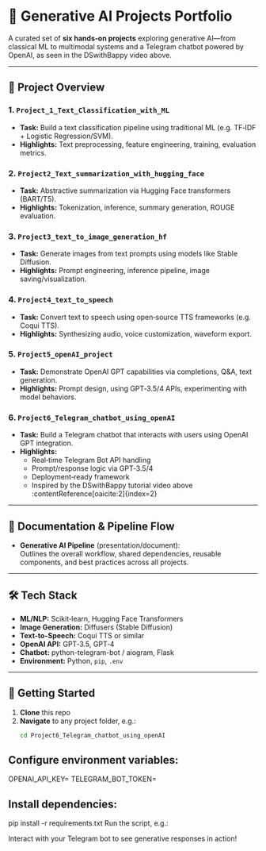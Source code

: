 # 🚀 Generative AI Projects Portfolio

A curated set of **six hands‑on projects** exploring generative AI—from classical ML to multimodal systems and a Telegram chatbot powered by OpenAI, as seen in the DSwithBappy video above.

---

## 📁 Project Overview

### 1. `Project_1_Text_Classification_with_ML`
- **Task:** Build a text classification pipeline using traditional ML (e.g. TF‑IDF + Logistic Regression/SVM).
- **Highlights:** Text preprocessing, feature engineering, training, evaluation metrics.

### 2. `Project2_Text_summarization_with_hugging_face`
- **Task:** Abstractive summarization via Hugging Face transformers (BART/T5).
- **Highlights:** Tokenization, inference, summary generation, ROUGE evaluation.

### 3. `Project3_text_to_image_generation_hf`
- **Task:** Generate images from text prompts using models like Stable Diffusion.
- **Highlights:** Prompt engineering, inference pipeline, image saving/visualization.

### 4. `Project4_text_to_speech`
- **Task:** Convert text to speech using open‑source TTS frameworks (e.g. Coqui TTS).
- **Highlights:** Synthesizing audio, voice customization, waveform export.

### 5. `Project5_openAI_project`
- **Task:** Demonstrate OpenAI GPT capabilities via completions, Q&A, text generation.
- **Highlights:** Prompt design, using GPT‑3.5/4 APIs, experimenting with model behaviors.

### 6. `Project6_Telegram_chatbot_using_openAI`
- **Task:** Build a Telegram chatbot that interacts with users using OpenAI GPT integration.
- **Highlights:** 
  - Real‑time Telegram Bot API handling
  - Prompt/response logic via GPT‑3.5/4  
  - Deployment‐ready framework  
  - Inspired by the DSwithBappy tutorial video above :contentReference[oaicite:2]{index=2}

---

## 📄 Documentation & Pipeline Flow

- **Generative AI Pipeline** (presentation/document):  
  Outlines the overall workflow, shared dependencies, reusable components, and best practices across all projects.

---

## 🛠 Tech Stack

- **ML/NLP:** Scikit‑learn, Hugging Face Transformers  
- **Image Generation:** Diffusers (Stable Diffusion)  
- **Text-to-Speech:** Coqui TTS or similar  
- **OpenAI API:** GPT‑3.5, GPT‑4  
- **Chatbot:** python-telegram-bot / aiogram, Flask  
- **Environment:** Python, `pip`, `.env`

---

## 🚀 Getting Started

1. **Clone** this repo  
2. **Navigate** to any project folder, e.g.:  
   ```bash
   cd Project6_Telegram_chatbot_using_openAI

## Configure environment variables:

OPENAI_API_KEY=<your-key>
TELEGRAM_BOT_TOKEN=<your-token>

## Install dependencies:

pip install -r requirements.txt
Run the script, e.g.:

Interact with your Telegram bot to see generative responses in action!
